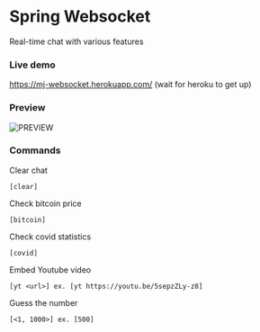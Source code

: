 # Spring Websocket
Real-time chat with various features

### Live demo
https://mj-websocket.herokuapp.com/
(wait for heroku to get up)

### Preview
![PREVIEW](./docs/preview.gif)

### Commands

Clear chat
```
[clear]
```

Check bitcoin price
```
[bitcoin]
```

Check covid statistics
```
[covid]
```

Embed Youtube video
```
[yt <url>] ex. [yt https://youtu.be/5sepzZLy-z8]
```

Guess the number
```
[<1, 1000>] ex. [500]
```
